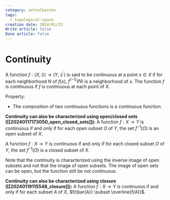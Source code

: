 ```yaml
---
category: zettelkasten
tags:
  - topological-space
creation date: 2024/01/23
Write article: false
Done article: false
---
```

# Continuity

A function $f: (X, \mathfrak{S}) \rightarrow (Y, \mathfrak{S}^\prime)$ is said to be continuous at a point $x \in X$ if for each neighborhood $N$ of $f(x)$, $f^{(-1)}(N)$ is a neighborhood of $x$.
The function $f$ is continuous if $f$ is continuous at each point of $X$.

Property:
- The composition of two continuous functions is a continuous function.

**Continuity can also be characterized using open/closed sets ([[20240117173050_open_closed_sets]]):**
A function $f: X \rightarrow Y$ is continuous if and only if for each open subset $O$ of $Y$, the set $f^{-1}(O)$ is an open subset of $X$.

A function $f: X \rightarrow Y$ is continuous if and only if for each closed subset $O$ of $Y$, the set $f^{-1}(O)$ is a closed subset of $X$.

Note that the continuity is characterized using the inverse image of open subsets and not that the image of open subsets. The image of open sets can be open, but the function still be not continuous.

**Continuity can also be characterized using closure ([[20240119115548_closure]]):**
A function $f: X \rightarrow Y$ is continuous if and only if for each subset $A$ of $X$, $f(\bar{A}) \subset \overline{f(A)}$.